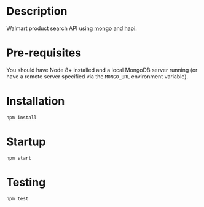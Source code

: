 # Description
Walmart product search API using [mongo](https://mongodb.com) and [hapi](https://hapijs.com).

# Pre-requisites
You should have Node 8+ installed and a local MongoDB server running (or have a remote server specified via the `MONGO_URL` environment variable).

# Installation
`npm install`

# Startup
`npm start`

# Testing
`npm test`